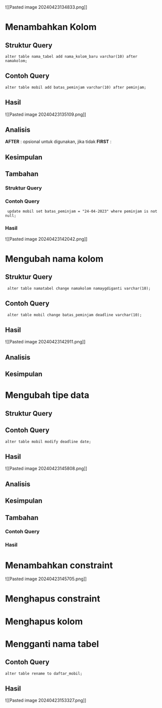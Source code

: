 ![[Pasted image 20240423134833.png]]
# Menambahkan Kolom
## Struktur Query
```mysql
alter table nama_tabel add nama_kolom_baru varchar(10) after namakolom;
```
## Contoh Query
```mysql
alter table mobil add batas_peminjam varchar(10) after peminjam;
```
## Hasil
![[Pasted image 20240423135109.png]]
## Analisis
**AFTER** : opsional untuk digunakan, jika tidak 
**FIRST** : 
## Kesimpulan

## Tambahan
### Struktur Query
### Contoh Query
```mysql
 update mobil set batas_peminjam = "24-04-2023" where peminjam is not null;
```
### Hasil
![[Pasted image 20240423142042.png]]

# Mengubah nama kolom
## Struktur Query
```mysql
 alter table namatabel change namakolom namaygdiganti varchar(10);
```
## Contoh Query
```mysql
 alter table mobil change batas_peminjam deadline varchar(10);
```
## Hasil
![[Pasted image 20240423142911.png]]
## Analisis
## Kesimpulan
# Mengubah tipe data
## Struktur Query
## Contoh Query 
```mysql
alter table mobil modify deadline date;
```

## Hasil
![[Pasted image 20240423145808.png]]
## Analisis
## Kesimpulan
## Tambahan
### Contoh Query
### Hasil


# Menambahkan constraint
![[Pasted image 20240423145705.png]]

# Menghapus constraint
# Menghapus kolom
# Mengganti nama tabel

## Contoh Query
```mysql
alter table rename to daftar_mobil;
```
## Hasil
![[Pasted image 20240423153327.png]]

